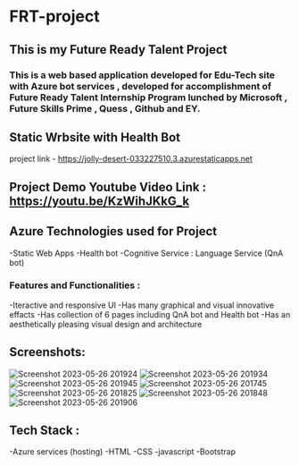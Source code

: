 # FRT-project

## This is my Future Ready Talent Project

### This is a web based application developed for Edu-Tech site with Azure bot services , developed for accomplishment of Future Ready Talent Internship Program lunched by Microsoft , Future Skills Prime , Quess , Github and EY.

## Static Wrbsite with Health Bot
project link - https://jolly-desert-033227510.3.azurestaticapps.net

## Project Demo Youtube Video Link : https://youtu.be/KzWihJKkG_k


## Azure Technologies used for Project
-Static Web Apps
-Health bot
-Cognitive Service : Language Service (QnA bot)

### Features and Functionalities :
-Iteractive and responsive UI
-Has many graphical and visual innovative effacts
-Has collection of 6 pages including QnA bot and Health bot
-Has an aesthetically pleasing visual design and architecture


## Screenshots:



![Screenshot 2023-05-26 201924](https://github.com/Nabojyoti545/FRT-project/assets/130088613/8d8adb5f-6692-4ab1-b516-a2b07d9e5873)
![Screenshot 2023-05-26 201934](https://github.com/Nabojyoti545/FRT-project/assets/130088613/11b6ee6d-d343-489a-b5fd-642c6631a200)
![Screenshot 2023-05-26 201945](https://github.com/Nabojyoti545/FRT-project/assets/130088613/3da0f4d5-3090-4d34-b42a-0c47494f9035)
![Screenshot 2023-05-26 201745](https://github.com/Nabojyoti545/FRT-project/assets/130088613/28ebb111-2597-49a6-bd80-723297a9e8d9)
![Screenshot 2023-05-26 201825](https://github.com/Nabojyoti545/FRT-project/assets/130088613/4d1d3b45-8d80-4a43-acc5-71d98209c927)
![Screenshot 2023-05-26 201848](https://github.com/Nabojyoti545/FRT-project/assets/130088613/d88d3f99-0b6c-4b77-834e-3165b1df2651)
![Screenshot 2023-05-26 201906](https://github.com/Nabojyoti545/FRT-project/assets/130088613/d4b31000-d1fe-4e7c-a201-4e01eb2229eb)







## Tech Stack :
-Azure services (hosting)
-HTML
-CSS
-javascript
-Bootstrap
